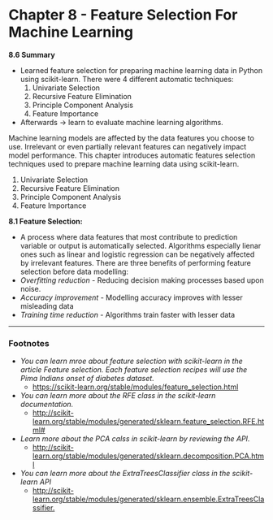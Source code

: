 # Chapter 8 - Feature Selection For Machine Learning

**8.6 Summary**
- Learned feature selection for preparing machine learning data in Python using scikit-learn. There were 4 different automatic techniques:
  1. Univariate Selection
  2. Recursive Feature Elimination
  3. Principle Component Analysis
  4. Feature Importance
- Afterwards -> learn to evaluate machine learning algorithms.

Machine learning models are affected by the data features you choose to use. Irrelevant or even partially relevant features can negatively impact model performance. This chapter introduces automatic features selection techniques used to prepare machine learning data using scikit-learn.

1. Univariate Selection
2. Recursive Feature Elimination
3. Principle Component Analysis
4. Feature Importance

**8.1 Feature Selection:**
- A process where data features that most contribute to prediction variable or output is automatically selected. Algorithms especially lienar ones such as linear and logistic regression can be negatively affected by irrelevant features. There are three benefits of performing feature selection before data modelling:
- *Overfitting reduction* - Reducing decision making processes based upon noise.
- *Accuracy improvement* - Modelling accuracy improves with lesser misleading data
- *Training time reduction* - Algorithms train faster with lesser data

---

### Footnotes

- *You can learn mroe about feature selection with scikit-learn in the article Feature selection. Each feature selection recipes will use the Pima Indians onset of diabetes dataset.*
  - <https://scikit-learn.org/stable/modules/feature_selection.html>
- *You can learn more about the RFE class in the scikit-learn documentation.*
  - <http://scikit-learn.org/stable/modules/generated/sklearn.feature_selection.RFE.html#>
- *Learn more about the PCA calss in scikit-learn by reviewing the API.*
  - <http://scikit-learn.org/stable/modules/generated/sklearn.decomposition.PCA.html>
- *You can learn more about the ExtraTreesClassifier class in the scikit-learn API*
  - <http://scikit-learn.org/stable/modules/generated/sklearn.ensemble.ExtraTreesClassifier.>